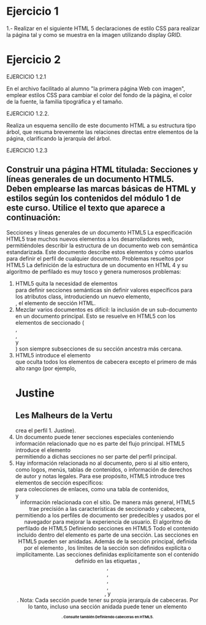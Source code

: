 # Ejercicio 1

1.- Realizar en el siguiente HTML 5 declaraciones de estilo CSS para realizar la página tal y como se muestra en la imagen utilizando display GRID.

# Ejercicio 2

EJERCICIO 1.2.1

En el archivo facilitado al alumno "la primera página Web con imagen", emplear estilos CSS para cambiar el color del fondo de la página, el color de la fuente, la familia tipográfica y el tamaño.

EJERCICIO 1.2.2.

Realiza un esquema sencillo de este documento HTML a su estructura tipo árbol, que resuma brevemente las relaciones directas entre elementos de la página, clarificando la jerarquía del árbol.

EJERCICIO 1.2.3

Construir una página HTML titulada: Secciones y líneas generales de un documento HTML5.
Deben emplearse las marcas básicas de HTML y estilos según los contenidos del módulo 1 de este curso.
Utilice el texto que aparece a continuación:
------------------------------------------------------------
Secciones y líneas generales de un documento HTML5
La especificación HTML5 trae muchos nuevos elementos a los desarrolladores web, permitiéndoles describir la estructura de un documento web con semántica estandarizada. Este documento describe estos elementos y cómo usarlos para definir el perfil de cualquier documento.
Problemas resueltos por HTML5
La definición de la estructura de un documento en HTML 4 y su algoritmo de perfilado es muy tosco y genera numerosos problemas:
1. HTML5 quita la necesidad de elementos <div> para definir secciones semánticas sin definir valores específicos para los atributos class, introduciendo un nuevo elemento, <section>, el elemento de sección HTML.
2. Mezclar varios documentos es difícil: la inclusión de un sub-documento en un documento principal. Esto se resuelve en HTML5 con los elementos de seccionado (<article>, <section>, <nav> y <aside>) son siempre subsecciones de su sección ancestra más cercana.
3. HTML5 introduce el elemento <hgroup> que oculta todos los elementos de cabecera excepto el primero de más alto rango (por ejemplo, <hgroup><h1>Justine</h1><h2>Les Malheurs de la Vertu</h2></hgroup> crea el perfil 1. Justine).
4. Un documento puede tener secciones especiales conteniendo información relacionado que no es parte del flujo principal. HTML5 introduce el elemento <aside> permitiendo a dichas secciones no ser parte del perfil principal.
5. Hay información relacionada no al documento, pero si al sitio entero, como logos, menús, tablas de contenidos, o información de derechos de autor y notas legales. Para ese propósito, HTML5 introduce tres elementos de sección específicos: <nav> para colecciones de enlaces, como una tabla de contenidos, <footer> y <header> información relacionada con el sitio.
De manera más general, HTML5 trae precisión a las características de seccionado y cabecera, permitiendo a los perfiles de documento ser predecibles y usados por el navegador para mejorar la experiencia de usuario.
El algoritmo de perfilado de HTML5
Definiendo secciones en HTML5
Todo el contenido incluido dentro del elemento <body> es parte de una sección. Las secciones en HTML5 pueden ser anidadas. Además de la sección principal, definida por el elemento <body>, los límites de la sección son definidos explícita o implícitamente. Las secciones definidas explícitamente son el contenido definido en las etiquetas <body>, <section>, <article>, <aside>, <footer>, <header>, y <nav>. Nota: Cada sección puede tener su propia jerarquía de cabeceras. Por lo tanto, incluso una sección anidada puede tener un elemento <h1>. Consulte también Definiendo cabeceras en HTML5.

